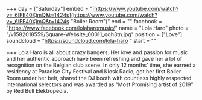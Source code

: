 +++
day = ["Saturday"]
embed = "[https://www.youtube.com/watch?v=_6lFE40XjmQ&t=1424s](https://www.youtube.com/watch?v=_6lFE40XjmQ&t=1424s \"Boiler Room\")"
end = ""
facebook = "https://www.facebook.com/lolaharomusic/"
name = "Lola Haro"
photo = "/v1582018559/Square-Website_00011_qqh3tn.jpg"
position = ["Love"]
soundcloud = "https://soundcloud.com/lola-haro "
start = ""

+++
Lola Haro is all about crazy bangers. Her love and passion for music and her authentic approach have been refreshing and gave her a lot of recognition on the Belgian club scene. In only 12 months’ time, she earned a residency at Paradise City Festival and Kiosk Radio, got her first Boiler Room under her belt, shared the DJ booth with countless highly respected international selectors and was awarded as “Most Promising artist of 2019” by Red Bull Elektropedia.